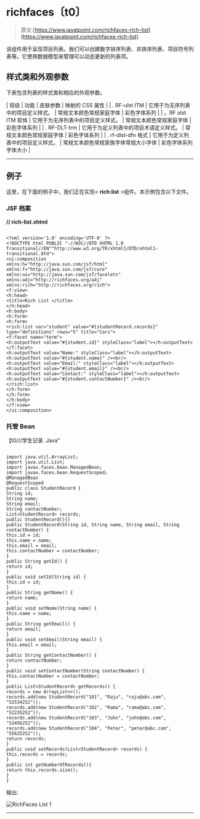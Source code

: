 # richfaces〔t0〕

> 原文:[https://www.javatpoint.com/richfaces-rich-list](https://www.javatpoint.com/richfaces-rich-list)

该组件用于呈现项目列表。我们可以创建数字排序列表、非排序列表、项目符号列表等。它使用数据模型来管理可以动态更新的列表项。

## 样式类和外观参数

下表包含列表的样式类和相应的外观参数。

| 班级 | 功能 | 皮肤参数 | 映射的 CSS 属性 |
| . RF-ulst ITM | 它用于为无序列表中的项目定义样式。 | 常规文本颜色常规家庭字体 | 彩色字体系列 |
| 。RF olst ITM 软体 | 它用于为无序列表中的项目定义样式。 | 常规文本颜色常规家庭字体 | 彩色字体系列 |
| . RF-DLT-trm | 它用于为定义列表中的项目术语定义样式。 | 常规文本颜色常规家庭字体 | 彩色字体系列 |
| . rf-dlst-dfn 格式 | 它用于为定义列表中的项目定义样式。 | 常规文本颜色常规家族字体常规大小字体 | 彩色字体系列字体大小 |

* * *

## 例子

这里，在下面的例子中，我们正在实现< **rich:list** >组件。本示例包含以下文件。

### JSF 档案

**// rich-list.xhtml**

```

<?xml version='1.0' encoding='UTF-8' ?>
<!DOCTYPE html PUBLIC "-//W3C//DTD XHTML 1.0 Transitional//EN""http://www.w3.org/TR/xhtml1/DTD/xhtml1-transitional.dtd">
<ui:composition 
xmlns:h="http://java.sun.com/jsf/html"
xmlns:f="http://java.sun.com/jsf/core"
xmlns:ui="http://java.sun.com/jsf/facelets"
xmlns:a4j="http://richfaces.org/a4j"
xmlns:rich="http://richfaces.org/rich">
<f:view>
<h:head>
<title>Rich List </title>
</h:head>
<h:body>
<h:form>
<h:form>
<rich:list var="student" value="#{studentRecord.records}" type="definitions" rows="5" title="Cars">
<f:facet name="term">
<h:outputText value="#{student.id}" styleClass="label"></h:outputText>
</f:facet>
<h:outputText value="Name:" styleClass="label"></h:outputText>
<h:outputText value="#{student.name}" /><br/>
<h:outputText value="Email:" styleClass="label"></h:outputText>
<h:outputText value="#{student.email}" /><br/>
<h:outputText value="Contact:" styleClass="label"></h:outputText>
<h:outputText value="#{student.contactNumber}" /><br/>
</rich:list>
</h:form>
</h:form>
</h:body>
</f:view>
</ui:composition>

```

### 托管 Bean

【t0///学生记录. Java”

```

import java.util.ArrayList;
import java.util.List;
import javax.faces.bean.ManagedBean;
import javax.faces.bean.RequestScoped;
@ManagedBean
@RequestScoped
public class StudentRecord {
String id;
String name;
String email;
String contactNumber;
List<StudentRecord> records;
public StudentRecord(){}
public StudentRecord(String id, String name, String email, String contactNumber) {
this.id = id;
this.name = name;
this.email = email;
this.contactNumber = contactNumber;
}
public String getId() {
return id;
}
public void setId(String id) {
this.id = id;
}
public String getName() {
return name;
}
public void setName(String name) {
this.name = name;
}
public String getEmail() {
return email;
}
public void setEmail(String email) {
this.email = email;
}
public String getContactNumber() {
return contactNumber;
}
public void setContactNumber(String contactNumber) {
this.contactNumber = contactNumber;
}
public List<StudentRecord> getRecords() {
records = new ArrayList<>();
records.add(new StudentRecord("101", "Raju", "raju@abc.com", "52534252"));
records.add(new StudentRecord("102", "Rama", "rama@abc.com", "52235252"));
records.add(new StudentRecord("103", "John", "john@abc.com", "52456252"));
records.add(new StudentRecord("104", "Peter", "peter@abc.com", "55625252"));
return records;
}
public void setRecords(List<StudentRecord> records) {
this.records = records;
}
public int getNumberOfRecords(){
return this.records.size();
} 
}

```

输出:

![RichFaces List 1](../Images/0116a5cc34036287e871b4c5a03513f9.png)

* * *